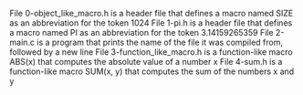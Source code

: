 File 0-object_like_macro.h is a header file that defines a macro named SIZE as an abbreviation for the token 1024
File 1-pi.h is a header file that defines a macro named PI as an abbreviation for the token 3.14159265359
File 2-main.c is a program that prints the name of the file it was compiled from, followed by a new line
File 3-function_like_macro.h is a function-like macro ABS(x) that computes the absolute value of a number x
File 4-sum.h is a function-like macro SUM(x, y) that computes the sum of the numbers x and y
